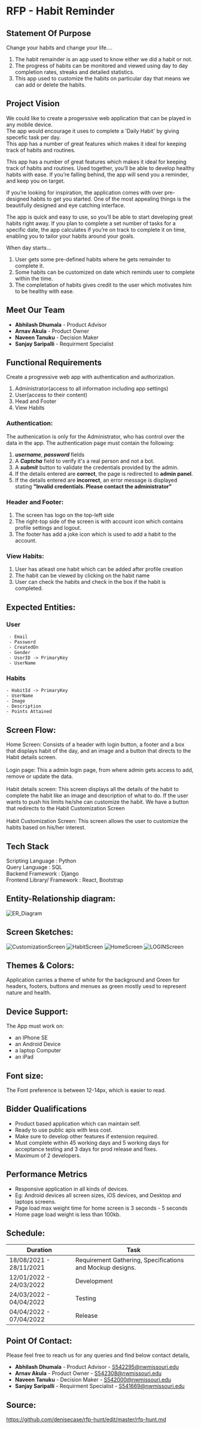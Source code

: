# RFP - Habit Reminder

## Statement Of Purpose

Change your habits and change your life.... 

1. The habit remainder is an app used to know either we did a habit or not. 
1. The progress of habits can be monitored and viewed using day to day completion rates, streaks and detailed statistics.
1. This app used to customize the habits on particular day that means we can add or delete the habits.
 
 ## Project Vision
 
 We could like to create a progerssive web application that can be played in any mobile device. <br>
 The app would encourage it uses to complete a 'Daily Habit' by giving specefic task per day. <br>
 This app has a number of great features which makes it ideal for keeping track of habits and routines.
 
 This app has a number of great features which makes it ideal for keeping track of habits and routines.
 Used together, you’ll be able to develop healthy habits with ease. If you’re falling behind, the app will send you a reminder, and keep you on target.
 
If you’re looking for inspiration, the application comes with over pre-designed habits to get you started. One of the most appealing things is the beautifully designed and eye catching interface.

The app is quick and easy to use, so you’ll be able to start developing great habits right away. If you plan to complete a set number of tasks for a specific date, the app calculates if you’re on track to complete it on time, enabling you to tailor your habits around your goals.

When day starts...

1. User gets some pre-defined habits where he gets remainder to complete it.
2. Some habits can be customized on date which reminds user to complete within the time.
3. The completation of habits gives credit to the user which motivates him to be healthy with ease.
 
 ## Meet Our Team
 
  - **Abhilash Dhumala** - Product Advisor<br> 
  - **Arnav Akula** - Product Owner <br> 
  - **Naveen Tanuku** - Decision Maker<br>
  - **Sanjay Saripalli** - Requirment Specialist <br>
  
  
 ## Functional Requirements
 
 Create a progressive web app with authentication and authorization.
 1. Administrator(access to all information including app settings)
 2. User(access to their content)
 3. Head and Footer
 4. View Habits 

### Authentication:
The authenication is only for the Administrator, who has control over the data in the app. The authentication page must contain the following:

1. ***username***, ***password*** fields
2. A ***Captcha*** field to verify it's a real person and not a bot.
3. A ***submit*** button to validate the credentials provided by the admin.
4. If the details entered are **correct**, the page is redirected to **admin panel**.
5. If the details entered are **incorrect**, an error message is displayed stating **"Invalid credentials. Please contact the administrator"**

### Header and Footer:

1. The screen has logo on the top-left side
2. The right-top side of the screen is with account icon which contains profile settings and logout.
3. The footer has add a joke icon which is used to add a habit to the account.

### View Habits:

1. User has atleast one habit which can be added after profile creation
2. The habit can be viewed by clicking on the habit name
3. User can check the habits and check in the box if the habit is completed.
 
 ## Expected Entities:

 ### User
     - Email
     - Password
     - CreatedOn
     - Gender
     - UserID -> PrimaryKey
     - UserName

### Habits
    - HabitId -> PrimaryKey
    - UserName
    - Image
    - Description
    - Points Attained
 
 ## Screen Flow:
 
 Home Screen: Consists of a header with login button, a footer and a box that displays habit of the day, and an image and a button that directs to the Habit details screen.</br>
 <br>Login page: This a admin login page, from where admin gets access to add, remove or update the data.</br>
 <br>Habit details screen: This screen displays all the details of the habit to complete the habit like an image and description of what to do. If the user wants to push his limits he/she can customize the habit. We have a button that redirects to the Habit Customization Screen</br>
 <br>Habit Customization Screen: This screen allows the user to customize the habits based on his/her interest.</br>
 
 ## Tech Stack
 
Scripting Language : Python</br>
Query Language : SQL</br>
Backend Framework : Django</br>
Frontend Library/ Framework : React, Bootstrap</br>

## Entity-Relationship diagram:

<img src="Images/ERDiagram.PNG" alt="ER_Diagram"/>

## Screen Sketches:

<img src="Images/CustomizationScreen.jpg" alt="CustomizationScreen"/>
<img src="Images/HabitScreen.PNG" alt="HabitScreen"/>
<img src="Images/HomeScreen.PNG" alt="HomeScreen"/>
<img src="Images/LOGINScreen.PNG" alt="LOGINScreen"/>

## Themes & Colors:

Application carries a theme of white for the background and Green for headers, footers, buttons and menues as green mostly uesd to represent nature and health.

## Device Support:

The App must work on:
- an IPhone SE
- an Android Device
- a laptop Computer
- an iPad

## Font size:
The Font preference is between 12-14px, which is easier to read.

## Bidder Qualifications

- Product based application which can maintain self.
- Ready to use public apis with less cost.
- Make sure to develop other features if extension required.
- Must complete within 45 working days and 5 working days for acceptance testing and 3 days for prod release and fixes.
- Maximum of 2 developers.

## Performance Metrics

- Responsive application in all kinds of devices. 
- Eg: Android devices all screen sizes, iOS devices, and Desktop and laptops screens.
- Page load max weight time for home screen is 3 seconds - 5 seconds
- Home page load weight is less than 100kb.


## Schedule:

| Duration               | Task                                                    |
| -----------------------| ------------------------------------------------------- |
|18/08/2021 - 28/11/2021|Requirement Gathering, Specifications and Mockup designs.|
|12/01/2022 - 24/03/2022| Development |
|24/03/2022 - 04/04/2022|Testing|
|04/04/2022  - 07/04/2022| Release|

## Point Of Contact:
Please feel free to reach us for any queries and find below contact details,
 - **Abhilash Dhumala** - Product Advisor  - S542295@nwmissouri.edu <br> 
  - **Arnav Akula** - Product Owner - S542308@nwmissouri.edu <br> 
  - **Naveen Tanuku** - Decision Maker - S542000@nwmissouri.edu <br>
  - **Sanjay Saripalli** - Requirment Specialist - S541669@nwmissouri.edu <br>

## Source:

<https://github.com/denisecase/rfp-hunt/edit/master/rfp-hunt.md>
